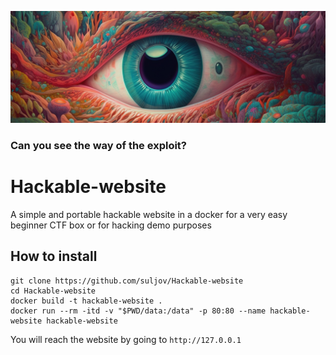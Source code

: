 
![](https://github.com/suljov/Hackable-website/blob/main/eye.jpg)

### Can you see the way of the exploit?

# Hackable-website


A simple and portable hackable website in a docker for a very easy beginner CTF box or for hacking demo purposes


## How to install

```
git clone https://github.com/suljov/Hackable-website
cd Hackable-website
docker build -t hackable-website .
docker run --rm -itd -v "$PWD/data:/data" -p 80:80 --name hackable-website hackable-website
```

You will reach the website by going to `http://127.0.0.1`
